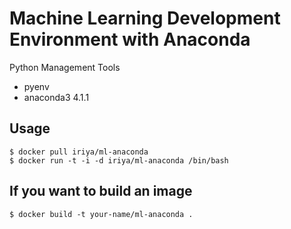 # Machine Learning Development Environment with Anaconda

Python Management Tools

- pyenv
- anaconda3 4.1.1

## Usage

```
$ docker pull iriya/ml-anaconda
$ docker run -t -i -d iriya/ml-anaconda /bin/bash
```

## If you want to build an image

```
$ docker build -t your-name/ml-anaconda .
```
